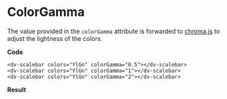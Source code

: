 # ColorGamma

The value provided in the `colorGamma` attribute is forwarded to [chroma.js](https://gka.github.io/chroma.js/#scale-gamma) to adjust the lightness of the colors.

**Code**
```html{4}
<dv-scalebar colors="YlGn" colorGamma="0.5"></dv-scalebar>
<dv-scalebar colors="YlGn" colorGamma="1"></dv-scalebar>
<dv-scalebar colors="YlGn" colorGamma="2"></dv-scalebar>
```

**Result**
<dv-scalebar colors="YlGn" colorGamma="0.5"></dv-scalebar>
<dv-scalebar colors="YlGn" colorGamma="1"></dv-scalebar>
<dv-scalebar colors="YlGn" colorGamma="2"></dv-scalebar>
